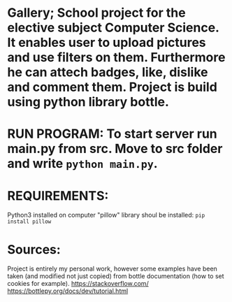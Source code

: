 # Gallery; School project for the elective subject Computer Science. It enables user to upload pictures and use filters on them. Furthermore he can attech badges, like, dislike and comment them. Project is build using python library bottle.

# RUN PROGRAM: To start server run main.py from src. Move to src folder and write `python main.py`.


# REQUIREMENTS:
Python3 installed on computer
"pillow" library shoul be installed: `pip install pillow`


# Sources:
Project is entirely my personal work, however some examples have been taken (and modified not just copied) from bottle documentation (how to set cookies for example).
https://stackoverflow.com/
https://bottlepy.org/docs/dev/tutorial.html